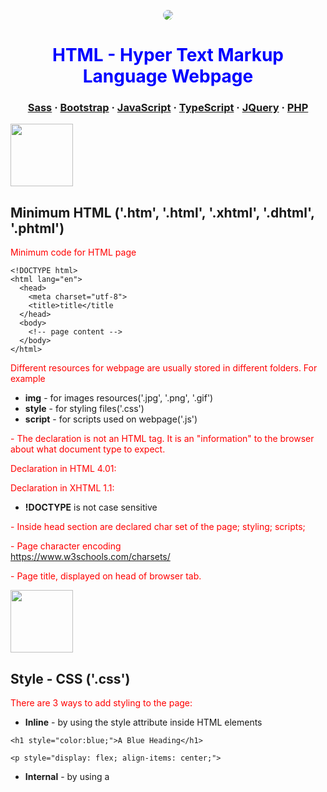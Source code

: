 <p align="center">
  <image src="img/34022590.jpg" style="border-radius:50%">
</p>

<h1 align="center">
  HTML - Hyper Text Markup Language Webpage
</h1>

<h3 align="center">
	<a target="_blank" href="https://sass-lang.com/">Sass</a>
	<span> · </span>
  <a target="_blank" href="https://getbootstrap.com/">Bootstrap</a>
	<span> · </span>
  <a target="_blank" href="https://www.javascript.com/">JavaScript</a>
	<span> · </span>
  <a target="_blank" href="https://www.typescriptlang.org/">TypeScript</a>
	<span> · </span>
  <a target="_blank" href="https://jquery.com/">JQuery</a>
	<span> · </span>
  <a target="_blank" href="https://www.php.net/">PHP</a>
</h3>



<image src="img/html.png" width="100px">

## Minimum HTML ('.htm', '.html', '.xhtml', '.dhtml', '.phtml')
Minimum code for HTML page

```
<!DOCTYPE html>
<html lang="en">
  <head>
    <meta charset="utf-8">
    <title>title</title
  </head>
  <body>
    <!-- page content -->
  </body>
</html>
```

Different resources for webpage are usually stored in different folders. For example
* **img** - for images resources('.jpg', '.png', '.gif')
* **style** - for styling files('.css')
* **script** - for scripts used on webpage('.js')

**<!DOCTYPE html>** - The declaration is not an HTML tag. It is an "information" to the browser about what document type to expect.

Declaration in HTML 4.01:\
**<!DOCTYPE HTML PUBLIC "-//W3C//DTD HTML 4.01 Transitional//EN" "http://www.w3.org/TR/html4/loose.dtd">**

Declaration in XHTML 1.1:\
**<!DOCTYPE html PUBLIC "-//W3C//DTD XHTML 1.1//EN" "http://www.w3.org/TR/xhtml11/DTD/xhtml11.dtd">**

* **!DOCTYPE** is not case sensitive

**<head>** - Inside head section are declared char set of the page; styling; scripts;
  
**<meta charset="utf-8">** - Page character encoding\
https://www.w3schools.com/charsets/

**<title>My Page</title>** - Page title, displayed on head of browser tab.
  
<image src="img/css.png" width="100px">

## Style - CSS ('.css')
There are 3 ways to add styling to the page:

* **Inline** - by using the style attribute inside HTML elements

```
<h1 style="color:blue;">A Blue Heading</h1>
```

```
<p style="display: flex; align-items: center;">
```

* **Internal** - by using a <style> element in the <head> section 

```
<head>
  <style>
  body {background-color: powderblue;}
  h1   {color: blue;}
  p    {color: red;}
  </style>
</head>
```

* **External** - by using a <link> element to link to an external CSS file
```
<head>
  <link rel="stylesheet" href="styles.css">
</head>
```

<image src="img/sass.png" width="100px">

## Style - Sass ('.scss')
https://sass-lang.com/ \
**Sass** - **S**yntactically **A**wesome **S**tyle**s**heet\
Sass is CSS styling extention. While CSS is interpeted straight in the browser. Sass needs pre-processor.

Sass can store values as variables. For example:
```
/* define variables for the primary colors */
$primary_1: #a2b9bc;
$primary_2: #b2ad7f;
$primary_3: #878f99;

/* use the variables */
.main-header {
  background-color: $primary_1;
}

.menu-left {
  background-color: $primary_2;
}

.menu-right {
  background-color: $primary_3;
}
```

<image src="img/bootstrap.png" width="100px">

## Style - Bootstrap
https://getbootstrap.com/ \
Bootstrap is the world’s most popular front-end open source toolkit, featuring Sass variables and mixins, responsive grid system, extensive prebuilt components, and powerful JavaScript plugins. 

<image src="img/js.jpg" width="100px">

## Script - JavaScript('.js')

<image src="img/ts.png" width="100px">

## Script - TypeScript('.ts', '.tsx')
https://www.typescriptlang.org/ \
TypeScript is an open-source language which builds on JavaScript, one of the world’s most used tools, by adding static type definitions.

<image src="img/jquery.png" width="100px">

## Script - JQuery('.js')
https://jquery.com/ \
jQuery is a fast, small, and feature-rich JavaScript library. It makes things like HTML document traversal and manipulation, event handling, animation, and Ajax much simpler with an easy-to-use API that works across a multitude of browsers. 

Example: Get the <button> element with the class 'continue' and change its HTML to 'Next Step...'
  
```
$( "button.continue" ).html( "Next Step..." )
```

Show the #banner-message element that is hidden with display:none in its CSS when any button in #button-container is clicked.

```
var hiddenBox = $( "#banner-message" );
$( "#button-container button" ).on( "click", function( event ) {
  hiddenBox.show();
});
```

<image src="img/php.png" width="100px">

## PHP ('.php')
https://www.php.net/ \
PHP is server side scripting language.

Example:
```
 <!DOCTYPE html>
<html>
<body>

<?php
echo "My first PHP script!";
?>

</body>
</html> 
```
